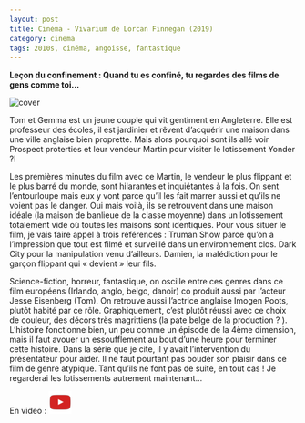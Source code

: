 ```yaml
---
layout: post
title: Cinéma - Vivarium de Lorcan Finnegan (2019)
category: cinema
tags: 2010s, cinéma, angoisse, fantastique
---
```


**Leçon du confinement : Quand tu es confiné, tu regardes des films de gens comme toi…**

![cover](https://filedn.eu/llqi9IBxlYouGRXYG2xlROb/img/2020/vivarium.jpg)

Tom et Gemma est un jeune couple qui vit gentiment en Angleterre. Elle est professeur des écoles, il est jardinier et rêvent d’acquérir une maison dans une ville anglaise bien proprette. Mais alors pourquoi sont ils allé voir Prospect proterties et leur vendeur Martin pour visiter le lotissement Yonder ?!

Les premières minutes du film avec ce Martin, le vendeur le plus flippant et le plus barré du monde, sont hilarantes et inquiétantes à la fois. On sent l’entourloupe mais eux y vont parce qu’il les fait marrer aussi et qu’ils ne voient pas le danger. Oui mais voilà, ils se retrouvent dans une maison idéale (la maison de banlieue de la classe moyenne) dans un lotissement totalement vide où toutes les maisons sont identiques. Pour vous situer le film, je vais faire appel à trois références : Truman Show parce qu’on a l’impression que tout est filmé et surveillé dans un environnement clos. Dark City pour la manipulation venu d’ailleurs. Damien, la malédiction pour le garçon flippant qui « devient » leur fils.

Science-fiction, horreur, fantastique, on oscille entre ces genres dans ce film européens (Irlando, anglo, belgo, danoir) co produit aussi par l’acteur Jesse Eisenberg (Tom). On retrouve aussi l’actrice anglaise Imogen Poots, plutôt habité par ce rôle. Graphiquement, c’est plutôt réussi avec ce choix de couleur, des décors très magrittiens (la pate belge de la production ? ). L’histoire fonctionne bien, un peu comme un épisode de la 4ème dimension, mais il faut avouer un essoufflement au bout d’une heure pour terminer cette histoire. Dans la série que je cite, il y avait l’intervention du présentateur pour aider. Il ne faut pourtant pas bouder son plaisir dans ce film de genre atypique. Tant qu’ils ne font pas de suite, en tout cas ! Je regarderai les lotissements autrement maintenant…

En video : [![video](/images/youtube.png)](https://youtu.be/m7z4L4gy4M4)
